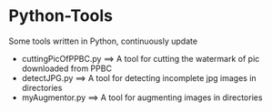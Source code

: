# Python-Tools
Some tools written in Python, continuously update

- cuttingPicOfPPBC.py ==> A tool for cutting the watermark of pic downloaded from PPBC
- detectJPG.py ==> A tool for detecting incomplete jpg images in directories
- myAugmentor.py ==> A tool for augmenting images in directories
